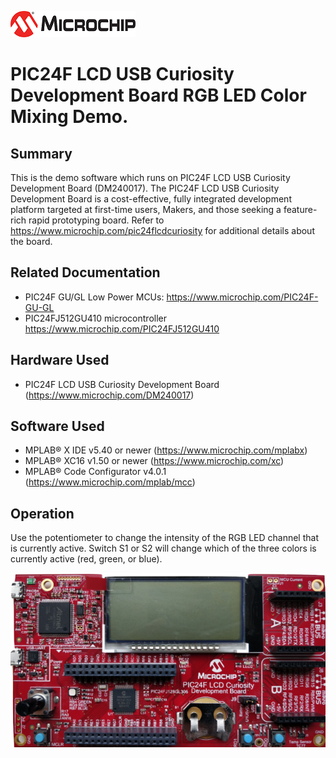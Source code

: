 ![image](images/microchip.jpg) 

# PIC24F LCD USB Curiosity Development Board RGB LED Color Mixing Demo.

## Summary

This is the demo software which runs on PIC24F LCD USB Curiosity Development Board (DM240017). The PIC24F LCD USB Curiosity Development Board is a cost-effective, fully integrated development platform targeted at first-time users, Makers, and those seeking a feature-rich rapid prototyping board. Refer to https://www.microchip.com/pic24flcdcuriosity for additional details about the board.


## Related Documentation

- PIC24F GU/GL Low Power MCUs: https://www.microchip.com/PIC24F-GU-GL
- PIC24FJ512GU410 microcontroller https://www.microchip.com/PIC24FJ512GU410


## Hardware Used 

- PIC24F LCD USB Curiosity Development Board (https://www.microchip.com/DM240017) 

## Software Used 

- MPLAB® X IDE v5.40 or newer (https://www.microchip.com/mplabx)
- MPLAB® XC16 v1.50 or newer (https://www.microchip.com/xc)
- MPLAB® Code Configurator v4.0.1 (https://www.microchip.com/mplab/mcc)


## Operation

Use the potentiometer to change the intensity of the RGB LED channel that is currently active. Switch S1 or S2 will change which of the three colors is currently active (red, green, or blue).

![image](images/PIC24FLCDCuriosity.jpg)
